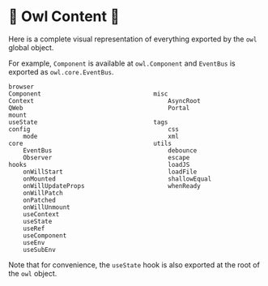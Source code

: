 # 🦉 Owl Content 🦉

Here is a complete visual representation of everything exported by the `owl`
global object.

For example, `Component` is available at `owl.Component` and `EventBus` is
exported as `owl.core.EventBus`.

```
browser
Component                               misc
Context                                     AsyncRoot
QWeb                                        Portal
mount
useState                                tags
config                                      css
    mode                                    xml
core                                    utils
    EventBus                                debounce
    Observer                                escape
hooks                                       loadJS
    onWillStart                             loadFile
    onMounted                               shallowEqual
    onWillUpdateProps                       whenReady
    onWillPatch
    onPatched
    onWillUnmount
    useContext
    useState
    useRef
    useComponent
    useEnv
    useSubEnv
```

Note that for convenience, the `useState` hook is also exported at the root of the `owl` object.
